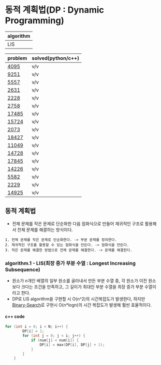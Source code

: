 # 동적 계획법(DP : Dynamic Programming)

|algorithm|
|---|
|LIS|

|problem|solved(python/c++)|
|---|---|
|[4095](https://www.acmicpc.net/problem/4095)|v/v|
|[9251](https://www.acmicpc.net/problem/9251)|v/v|
|[5557](https://www.acmicpc.net/problem/5557)|v/v|
|[2631](https://www.acmicpc.net/problem/2631)|v/v|
|[2228](https://www.acmicpc.net/problem/2228)|v/v|
|[2758](https://www.acmicpc.net/problem/2758)|v/v|
|[17485](https://www.acmicpc.net/problem/17485)|v/v|
|[15724](https://www.acmicpc.net/problem/15724)|v/v|
|[2073](https://www.acmicpc.net/problem/2073)|v/v|
|[18427](https://www.acmicpc.net/problem/18427)|v/v|
|[11049](https://www.acmicpc.net/problem/11049)|v/v|
|[14728](https://www.acmicpc.net/problem/14728)|v/v|
|[17845](https://www.acmicpc.net/problem/17845)|v/v|
|[14226](https://www.acmicpc.net/problem/14226)|v/v|
|[5582](https://www.acmicpc.net/problem/5582)|v/v|
|[2229](https://www.acmicpc.net/problem/2229)|v/v|
|[14925](https://www.acmicpc.net/problem/14925)|v/v|

## 동적 계획법

- 전체 문제를 작은 문제로 단순화한 다음 점화식으로 만들어 재귀적인 구조로 활용해서 전체 문제를 해결하는 방식이다.

~~~
1. 전체 문제를 작은 문제로 단순화한다. -> 부분 문제를 정의한다.
2. 재귀적인 구조를 활용할 수 있는 점화식을 만든다. -> 점화식을 만든다.
3. 작은 문제를 해결한 방법으로 전체 문제를 해결한다. -> 문제를 해결한다.
~~~

### algorithm.1 - LIS(최장 증가 부분 수열 : Longest Increasing Subsequence)

- 원소가 n개인 배열의 일부 원소를 골라내서 만든 부분 수열 중, 각 원소가 이전 원소보다 크다는 조건을 만족하고, 그 길이가 최대인 부분 수열을 최장 증가 부분 수열이라고 한다.
- DP로 LIS algorithm을 구현할 시 O(n^2)의 시간복잡도가 발생한다, 하지만 [Binary-Search](https://github.com/baewoojin514/algorithm/tree/master/Binary-Search)로 구현시 O(n*logn)의 시간 복잡도가 발생해 훨씬 효율적이다.

#### c++ code

```c
for (int i = 0; i < N; i++) {
        DP[i] = 1;
        for (int j = 0; j < i; j++) {
            if (num[j] < num[i]) {
                DP[i] = max(DP[i], DP[j] + 1);
            }
        }
    }
```
